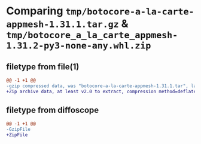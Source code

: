 # Comparing `tmp/botocore-a-la-carte-appmesh-1.31.1.tar.gz` & `tmp/botocore_a_la_carte_appmesh-1.31.2-py3-none-any.whl.zip`

## filetype from file(1)

```diff
@@ -1 +1 @@
-gzip compressed data, was "botocore-a-la-carte-appmesh-1.31.1.tar", last modified: Sat Jul  8 01:42:08 2023, max compression
+Zip archive data, at least v2.0 to extract, compression method=deflate
```

## filetype from diffoscope

```diff
@@ -1 +1 @@
-GzipFile
+ZipFile
```

